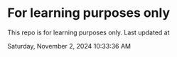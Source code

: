 # For learning purposes only
This repo is for learning purposes only.
Last updated at

Saturday, November 2, 2024 10:33:36 AM


